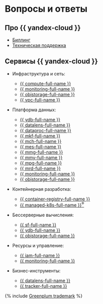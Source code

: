 # Вопросы и ответы

## Про {{ yandex-cloud }}

- [Биллинг](../billing/qa/all.md)
- [Техническая поддержка](../support/qa.md)

## Сервисы {{ yandex-cloud }}

- Инфраструктура и сеть:
   - [{{ compute-full-name }}](../compute/qa/all.md)
   - [{{ monitoring-full-name }}](../monitoring/qa/all.md)
   - [{{ objstorage-full-name }}](../storage/qa/)
   - [{{ vpc-full-name }}](../vpc/qa/)

- Платформа данных:
   - [{{ ydb-full-name }}](../ydb/faq.md)
   - [{{ datalens-full-name }}](../datalens/qa/)
   - [{{ dataproc-full-name }}](../data-proc/qa/)
   - [{{ mkf-full-name }}](../managed-kafka/qa/)
   - [{{ mch-full-name }}](../managed-clickhouse/qa/all.md)
   - [{{ mes-full-name }}](../managed-elasticsearch/qa/)
   - [{{ mmg-full-name }}](../managed-mongodb/qa/all.md)
   - [{{ mmy-full-name }}](../managed-mysql/qa/all.md)
   - [{{ mpg-full-name }}](../managed-postgresql/qa/all.md)
   - [{{ mrd-full-name }}](../managed-redis/qa/general.md)
   - [{{ monitoring-full-name }}](../monitoring/qa/all.md)
   - [{{ objstorage-full-name }}](../storage/qa/)

- Контейнерная разработка:
   - [{{ container-registry-full-name }}](../container-registry/qa/)
   - [{{ managed-k8s-full-name }}<sup>®</sup>](../managed-kubernetes/qa/all.md)

- Бессерверные вычисления:
   - [{{ sf-full-name }}](../functions/qa/)
   - [{{ ydb-full-name }}](../ydb/faq.md)
   - [{{ objstorage-full-name }}](../storage/qa/)

- Ресурсы и управление:
   - [{{ iam-full-name }}](../iam/qa/)
   - [{{ monitoring-full-name }}](../monitoring/qa/all.md)

- Бизнес-инструменты:
   - [{{ datalens-full-name }}](../datalens/qa/)
   - [{{ tracker-full-name }}](../tracker/faq/)

{% include [Greenplum trademark](../_includes/mdb/mgp/trademark.md) %}
